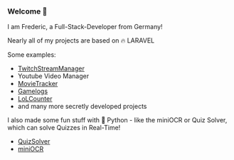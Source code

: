 ### Welcome 👋

I am Frederic, a Full-Stack-Developer from Germany!

Nearly all of my projects are based on 🔥 LARAVEL

Some examples:
- [TwitchStreamManager](https://github.com/fragxz/Twitch-Stream-Manager-Info)
- Youtube Video Manager
- [MovieTracker](https://github.com/fragxz/MovieTracker)
- [Gamelogs](https://www.gamelogs.de)
- [LoLCounter](https://lolcounter.fragxz.de)
- and many more secretly developed projects 

I also made some fun stuff with 🐍 Python - like the miniOCR or Quiz Solver, which can solve Quizzes in Real-Time!
- [QuizSolver](https://github.com/fragxz/QuizSolver)
- [miniOCR](https://github.com/fragxz/miniOCR)
